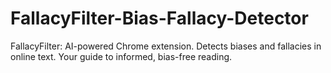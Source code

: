 # FallacyFilter-Bias-Fallacy-Detector
FallacyFilter: AI-powered Chrome extension. Detects biases and fallacies in online text. Your guide to informed, bias-free reading.
